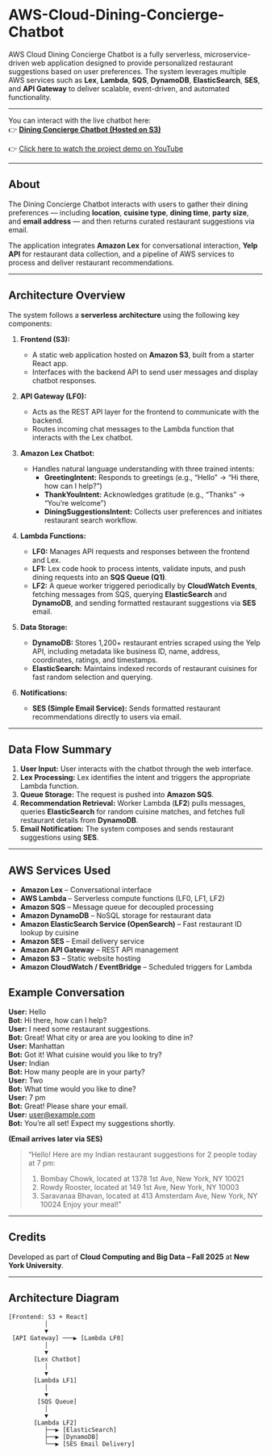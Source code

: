 # AWS-Cloud-Dining-Concierge-Chatbot

AWS Cloud Dining Concierge Chatbot is a fully serverless, microservice-driven web application designed to provide personalized restaurant suggestions based on user preferences. The system leverages multiple AWS services such as **Lex**, **Lambda**, **SQS**, **DynamoDB**, **ElasticSearch**, **SES**, and **API Gateway** to deliver scalable, event-driven, and automated functionality.

---
You can interact with the live chatbot here:  
👉 [**Dining Concierge Chatbot (Hosted on S3)**](https://diningconciergechatbot2025.s3.us-east-1.amazonaws.com/index.html)

👉 [Click here to watch the project demo on YouTube](https://www.youtube.com/watch?v=jbNNKtl9jew)

---

## About

The Dining Concierge Chatbot interacts with users to gather their dining preferences — including **location**, **cuisine type**, **dining time**, **party size**, and **email address** — and then returns curated restaurant suggestions via email.  

The application integrates **Amazon Lex** for conversational interaction, **Yelp API** for restaurant data collection, and a pipeline of AWS services to process and deliver restaurant recommendations.

---


## Architecture Overview

The system follows a **serverless architecture** using the following key components:

1. **Frontend (S3):**
   - A static web application hosted on **Amazon S3**, built from a starter React app.
   - Interfaces with the backend API to send user messages and display chatbot responses.

2. **API Gateway (LF0):**
   - Acts as the REST API layer for the frontend to communicate with the backend.
   - Routes incoming chat messages to the Lambda function that interacts with the Lex chatbot.

3. **Amazon Lex Chatbot:**
   - Handles natural language understanding with three trained intents:
     - **GreetingIntent:** Responds to greetings (e.g., “Hello” → “Hi there, how can I help?”)
     - **ThankYouIntent:** Acknowledges gratitude (e.g., “Thanks” → “You’re welcome”)
     - **DiningSuggestionsIntent:** Collects user preferences and initiates restaurant search workflow.

4. **Lambda Functions:**
   - **LF0:** Manages API requests and responses between the frontend and Lex.
   - **LF1:** Lex code hook to process intents, validate inputs, and push dining requests into an **SQS Queue (Q1)**.
   - **LF2:** A queue worker triggered periodically by **CloudWatch Events**, fetching messages from SQS, querying **ElasticSearch** and **DynamoDB**, and sending formatted restaurant suggestions via **SES** email.

5. **Data Storage:**
   - **DynamoDB:** Stores 1,200+ restaurant entries scraped using the Yelp API, including metadata like business ID, name, address, coordinates, ratings, and timestamps.
   - **ElasticSearch:** Maintains indexed records of restaurant cuisines for fast random selection and querying.

6. **Notifications:**
   - **SES (Simple Email Service):** Sends formatted restaurant recommendations directly to users via email.

---

## Data Flow Summary

1. **User Input:** User interacts with the chatbot through the web interface.  
2. **Lex Processing:** Lex identifies the intent and triggers the appropriate Lambda function.  
3. **Queue Storage:** The request is pushed into **Amazon SQS**.  
4. **Recommendation Retrieval:** Worker Lambda (**LF2**) pulls messages, queries **ElasticSearch** for random cuisine matches, and fetches full restaurant details from **DynamoDB**.  
5. **Email Notification:** The system composes and sends restaurant suggestions using **SES**.

---

## AWS Services Used

- **Amazon Lex** – Conversational interface  
- **AWS Lambda** – Serverless compute functions (LF0, LF1, LF2)  
- **Amazon SQS** – Message queue for decoupled processing  
- **Amazon DynamoDB** – NoSQL storage for restaurant data  
- **Amazon ElasticSearch Service (OpenSearch)** – Fast restaurant ID lookup by cuisine  
- **Amazon SES** – Email delivery service  
- **Amazon API Gateway** – REST API management  
- **Amazon S3** – Static website hosting  
- **Amazon CloudWatch / EventBridge** – Scheduled triggers for Lambda  


## Example Conversation

**User:** Hello  
**Bot:** Hi there, how can I help?  
**User:** I need some restaurant suggestions.  
**Bot:** Great! What city or area are you looking to dine in?  
**User:** Manhattan  
**Bot:** Got it! What cuisine would you like to try?  
**User:** Indian  
**Bot:** How many people are in your party?  
**User:** Two  
**Bot:** What time would you like to dine?  
**User:** 7 pm  
**Bot:** Great! Please share your email.  
**User:** user@example.com  
**Bot:** You’re all set! Expect my suggestions shortly.  

**(Email arrives later via SES)**  
> “Hello! Here are my Indian restaurant suggestions for 2 people today at 7 pm:  
> 1. Bombay Chowk, located at 1378 1st Ave, New York, NY 10021
> 2. Rowdy Rooster, located at 149 1st Ave, New York, NY 10003  
> 3. Saravanaa Bhavan, located at 413 Amsterdam Ave, New York, NY 10024
> Enjoy your meal!”

---

## Credits

Developed as part of **Cloud Computing and Big Data – Fall 2025** at **New York University**.

---

## Architecture Diagram

```plaintext
[Frontend: S3 + React]
          │
          ▼
 [API Gateway] ───▶ [Lambda LF0]
          │
          ▼
       [Lex Chatbot]
          │
          ▼
       [Lambda LF1]
          │
          ▼
        [SQS Queue]
          │
          ▼
       [Lambda LF2]
          ├──▶ [ElasticSearch]
          ├──▶ [DynamoDB]
          └──▶ [SES Email Delivery]

